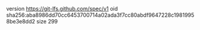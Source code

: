 version https://git-lfs.github.com/spec/v1
oid sha256:aba8986dd70cc6453700714a02ada3f7cc80abdf9647228c19819958be3e8dd2
size 299
